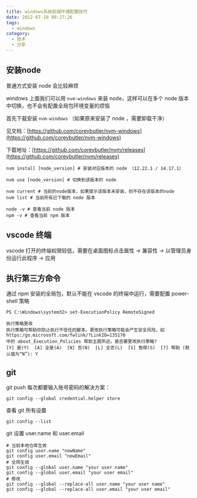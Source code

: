 ```yaml
---
title: windows系统前端环境配置技巧
date: 2022-07-10 00:27:26
tags:
  - windows
category:
  - 技术
  - 分享
---
```


## 安装node

普通方式安装 node 会比较麻烦

windows 上面我们可以用 `nvm-windows` 来装 node，这样可以在多个 node 版本中切换，也不会有配置全局包环境变量的烦恼

首先下载安装 `nvm-windows` （如果原来安装了 node ，需要卸载干净）

见文档：[https://github.com/coreybutler/nvm-windows](https://github.com/coreybutler/nvm-windows)

下载地址：[https://github.com/coreybutler/nvm/releases](https://github.com/coreybutler/nvm/releases)

```shell
nvm install [node_version] # 安装对应版本的 node （12.22.1 / 14.17.1）

nvm use [node_version] # 切换到该版本的 node

nvm current # 当前的node版本，如果提示该版本未安装，则不存在该版本的node
nvm list # 当前所有已下载的 node 版本

node -v # 查看当前 node 版本
npm -v # 查看当前 npm 版本
```
<!-- more -->

## vscode 终端

vscode 打开的终端权限较低，需要在桌面图标点击属性 -> 兼容性 -> 以管理员身份运行此程序 -> 应用

## 执行第三方命令

通过 npm 安装的全局包，默认不能在 vscode 的终端中运行，需要配置 power-shell 策略

```shell
PS C:\Windows\system32> set-ExecutionPolicy RemoteSigned

执行策略更改
执行策略可帮助你防止执行不信任的脚本。更改执行策略可能会产生安全风险，如 https:/go.microsoft.com/fwlink/?LinkID=135170
中的 about_Execution_Policies 帮助主题所述。是否要更改执行策略?
[Y] 是(Y)  [A] 全是(A)  [N] 否(N)  [L] 全否(L)  [S] 暂停(S)  [?] 帮助 (默认值为“N”): Y
```

## git 

git push 每次都要输入账号密码的解决方案：

```shell
git config --global credential.helper store
```

查看 git 所有设置

```shell
git config --list
```

git 设置 user.name 和 user.email

```shell
# 当前本地仓库生效
git config user.name "newName"
git config user.email "newEmail"
# 全局生效
git config --global user.name "your user name"
git config --global user.email "your user email"
# 修改
git config --global --replace-all user.name "your user name"
git config --global --replace-all user.email "your user email"
```